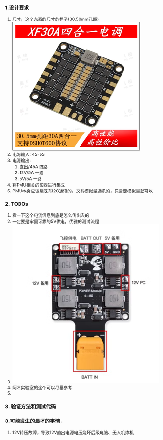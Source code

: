 ### 1.设计要求

1. 尺寸，这个东西的尺寸的样子(30.50mm孔距)
   ![](image/README/1698769233077.png)
2. 电源输入: 4S-6S
3. 电源输出:
   1. 直出/45A 四路
   2. 12V/5A 一路
   3. 5V/5A 一路
4. 将PMU相关的东西进行集成
5. PMU本身应该是既有I2C通讯的，又有模拟量通讯的，只需要模拟量就可以

### 2. TODOs

1. 看一下这个电流信息到底是怎么传出去的
2. 一定要是牢固可靠的5V供电，优雅的测试流程
3. ![1698770440039](image/README/1698770440039.png)
4. 阿木实验室的这个可以尽量参考
5. 

### 3. 验证方法和测试代码




### 3.可能发生的最坏的事情，

1. 12V转压故障，导致12V直出电源电压烧坏后级电脑、无人机炸机

